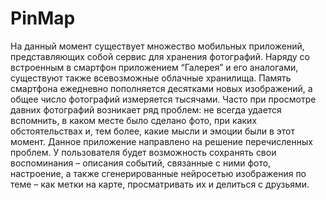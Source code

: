 # PinMap

На данный момент существует множество мобильных приложений, представляющих собой сервис для хранения фотографий. Наряду со встроенным в смартфон приложением “Галерея” и его аналогами, существуют также всевозможные облачные хранилища. Память смартфона ежедневно пополняется десятками новых изображений, а общее число фотографий измеряется тысячами. Часто при просмотре давних фотографий возникает ряд проблем: не всегда удается вспомнить, в каком месте было сделано фото, при каких обстоятельствах и, тем более, какие мысли и эмоции были в этот момент. Данное приложение направлено на решение перечисленных проблем. У пользователя будет возможность сохранять свои воспоминания – описания событий, связанные с ними фото, настроение, а также сгенерированные нейросетью изображения по теме – как метки на карте, просматривать их и делиться с друзьями.
